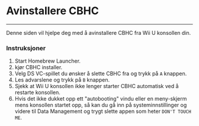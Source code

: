 # Avinstallere CBHC
---
Denne siden vil hjelpe deg med å avinstallere CBHC fra Wii U konsollen din.

### Instruksjoner

1. Start Homebrew Launcher.
1. kjør CBHC installer.
1. Velg DS VC-spillet du ønsker å slette CBHC fra og trykk på `A` knappen.
1. Les advarslene og trykk på `B` knappen.
1. Sjekk at Wii U konsollen ikke lenger starter CBHC automatisk ved å restarte konsollen.
1. Hvis det ikke dukket opp ett "autobooting" vindu eller en meny-skjerm mens konsollen startet opp, så kan du gå inn på systeminnstillinger og videre til Data Management og trygt slette appen som heter `DON'T TOUCH ME`.